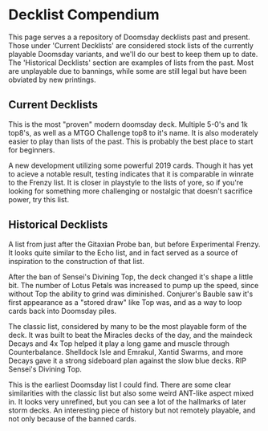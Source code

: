 # Decklist Compendium

This page serves a a repository of Doomsday decklists past and present. Those under 'Current Decklists' are considered
stock lists of the currently playable Doomsday variants, and we'll do our best to keep them up to date. The 'Historical Decklists'
section are examples of lists from the past. Most are unplayable due to bannings, while some are still legal but have been obviated by
new printings.

## Current Decklists

<div deckfile="FrenzyDoomsday.json"/>

This is the most "proven" modern doomsday deck. Multiple 5-0's and 1k top8's, as well as a MTGO Challenge top8 to it's name. It is 
also moderately easier to play than lists of the past. This is probably the best place to start for beginners.  

<div deckfile="EchoDoomsday.json"/>

A new development utilizing some powerful 2019 cards. Though it has yet to acieve a notable result, testing indicates that it is comparable in 
winrate to the Frenzy list. It is closer in playstyle to the lists of yore, so if you're looking for something more challenging or nostalgic
that doesn't sacrifice power, try this list. 

## Historical Decklists

<div deckfile="Draw4Doomsday.json"/>

A list from just after the Gitaxian Probe ban, but before Experimental Frenzy. It looks quite similar to the Echo list, and in fact
served as a source of inspiration to the construction of that list.

<div deckfile="PostSDTDoomsday.json"/>

After the ban of Sensei's Divining Top, the deck changed it's shape a little bit. The number of Lotus Petals was increased to pump up the speed,
since without Top the ability to grind was diminished. Conjurer's Bauble saw it's first appearance as a "stored draw" like Top was, and  as a way to loop
cards back into Doomsday piles.

<div deckfile="SDTDoomsday.json"/>

The classic list, considered by many to be the most playable form of the deck. It was built to beat the Miracles decks of the day, and the maindeck Decays and 4x Top helped it play a long game and muscle through Counterbalance. Shelldock Isle and Emrakul, Xantid Swarms, and more Decays gave it a strong sideboard plan against the slow blue decks. RIP Sensei's Divining Top.

<div deckfile="EarlyDoomsday.json"/>

This is the earliest Doomsday list I could find. There are some clear similarities with the classic list but also some weird ANT-like aspect mixed in.
It looks very unrefined, but you can see a lot of the hallmarks of later storm decks. An interesting piece of history but not remotely playable, and not only because of the banned cards.